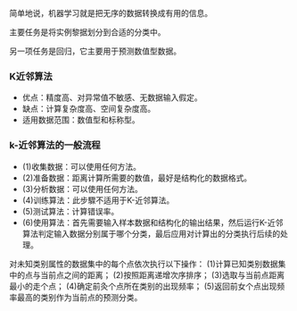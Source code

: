简单地说，机器学习就是把无序的数据转换成有用的信息。

主要任务是将实例黎据划分到合适的分类中。

另一项任务是回归，它主要用于预测数值型数据。


### K近邻算法 

- 优点：精度高、对异常值不敏感、无数据输入假定。
- 缺点：计算复杂度高、空间复杂度高。
- 适用数据范围：数值型和标称型。

### k-近邻算法的一般流程

- (1)收集数据：可以使用任何方法。
- (2)准备数据：距离计算所需要的数值，最好是结构化的数据格式。
- (3)分析数据：可以使用任何方法。
- (4)训练算法：此步驟不适用于K-近邻算法。
- (5)测试算法：计算错误率。
- (6)使用算法：首先需要输入样本数据和结构化的输出结果，然后运行K-近邻算法判定输入数据分别属于哪个分类，最后应用对计算出的分类执行后续的处理。

对未知类别属性的数据集中的每个点依次执行以下操作：
(1)计算已知类别数据集中的点与当前点之间的距离；
(2)按照距离递增次序排序；
(3)选取与当前点距离最小的走个点；
(4)确定前灸个点所在类别的出现频率；
(5)返回前女个点出现频率最高的类别作为当前点的预测分类。